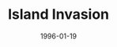 ---
mission_id: island
slug: "island-invasion"
editorsChoice:
title: "Island Invasion"
authors: 
    - "Andy Stubbs"
date: 1996-01-19
filename: "/missions/island.zip"
description: "Find the Death star plans, its hidden in a recuiting base on an island on a small planet."
cover: 
levelReplaced:	SECBASE
difficulty: no
bm:	yes
fme: no
wax: no
three_do: no
voc: no
gmd: no
vue: no
lfd: no
base: "New level from scratch" 
editors: "DFUSE 1.0"

---